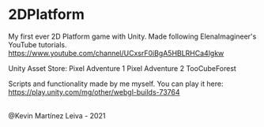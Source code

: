 # 2DPlatform
My first ever 2D Platform game with Unity.
Made following ElenaImagineer's YouTube tutorials. https://www.youtube.com/channel/UCxsrF0iBgA5HBLRHCa4lgkw

Unity Asset Store:
  Pixel Adventure 1
  Pixel Adventure 2
  TooCubeForest
  
  
Scripts and functionality made by me myself.
You can play it here: https://play.unity.com/mg/other/webgl-builds-73764<br/><br/>

@Kevin Martínez Leiva - 2021
